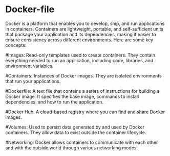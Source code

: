 # Docker-file
Docker is a platform that enables you to develop, ship, and run applications in containers. Containers are lightweight, portable, and self-sufficient units that package your application and its dependencies, making it easier to ensure consistency across different environments. Here are some key concepts:

#Images: Read-only templates used to create containers. They contain everything needed to run an application, including code, libraries, and environment variables.

#Containers: Instances of Docker images. They are isolated environments that run your applications.

#Dockerfile: A text file that contains a series of instructions for building a Docker image. It specifies the base image, commands to install dependencies, and how to run the application.

#Docker Hub: A cloud-based registry where you can find and share Docker images.

#Volumes: Used to persist data generated by and used by Docker containers. They allow data to exist outside the container lifecycle.

#Networking: Docker allows containers to communicate with each other and with the outside world through various networking modes.
